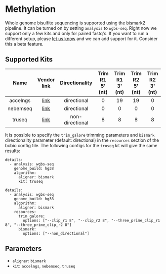 # Methylation

Whole genome bisulfite sequencing is supported using
the [bismark2](https://www.bioinformatics.babraham.ac.uk/projects/bismark/) pipeline.
It can be turned on by setting `analysis` to `wgbs-seq`.
Right now we support only a few kits and only for paired fastq's. If you want to run a different setup,
please [let us know](https://github.com/bcbio/bcbio-nextgen/issues) and we can add support for it.
Consider this a beta feature.

## Supported Kits
| Name | Vendor link | Directionality | Trim R1 5' (nt) | Trim R1 3' (nt) | Trim R2 5' (nt) | Trim R2 3' (nt) |
|:-:|:-:|:-:|:-:|:-:|:-:|:-:|
| accelngs | [link](https://swiftbiosci.com/accel-ngs-methyl-seq-dna-library-kit/) | directional | 0 | 19 | 19 | 0 |
| nebemseq | [link](https://www.neb.com/products/e7120-nebnext-enzymatic-methyl-seq-kit) | directional | 0 | 0 | 0 | 0 |
| truseq | [link](https://www.illumina.com/products/by-type/sequencing-kits/library-prep-kits/truseq-methyl-capture-epic.html) | non-directional | 8 | 8 | 8 | 8 |

It is possible to specify the `trim_galore` trimming parameters and `bismark` directionality parameter (default: directional) in the `resources` section of the bcbio config file. The following configs for the `truseq` kit will give the same results:
```
details:
  - analysis: wgbs-seq
    genome_build: hg38
    algorithm:
      aligner: bismark
      kit: truseq
```
```
details:
  - analysis: wgbs-seq
    genome_build: hg38
    algorithm:
      aligner: bismark
    resources:
      trim_galore:
        options: ["--clip_r1 8", "--clip_r2 8", "--three_prime_clip_r1 8", "--three_prime_clip_r2 8"]
      bismark:
        options: ["--non_directional"]
```

## Parameters
- `aligner`: `bismark`
- `kit`: `accelngs`, `nebemseq`, `truseq`
